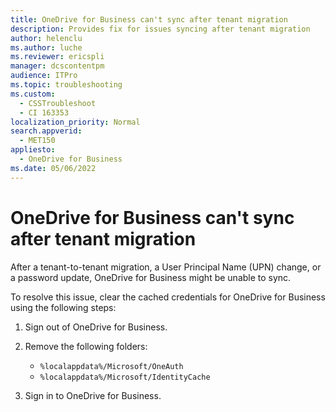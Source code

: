 ```yaml
---
title: OneDrive for Business can't sync after tenant migration
description: Provides fix for issues syncing after tenant migration
author: helenclu
ms.author: luche
ms.reviewer: ericspli
manager: dcscontentpm
audience: ITPro
ms.topic: troubleshooting
ms.custom: 
  - CSSTroubleshoot
  - CI 163353
localization_priority: Normal
search.appverid: 
  - MET150
appliesto: 
  - OneDrive for Business
ms.date: 05/06/2022
---
```


# OneDrive for Business can't sync after tenant migration

After a tenant-to-tenant migration, a User Principal Name (UPN) change, or a password update, OneDrive for Business might be unable to sync.

To resolve this issue, clear the cached credentials for OneDrive for Business using the following steps:

1. Sign out of OneDrive for Business.
1. Remove the following folders:
    - `%localappdata%/Microsoft/OneAuth`
    - `%localappdata%/Microsoft/IdentityCache`

1. Sign in to OneDrive for Business.
